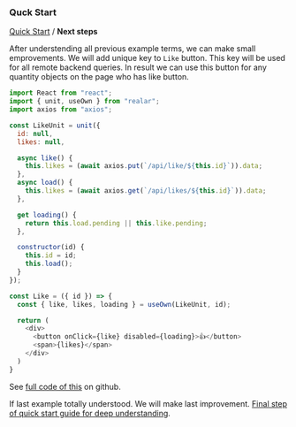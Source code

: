 ### Quck Start

[Quick Start](./quick-start.md) / **Next steps**

After understending all previous example terms, we can make small emprovements. We will add unique key to `Like` button. This key will be used for all remote backend queries. In result we can use this button for any quantity objects on the page who has like button.

```javascript
import React from "react";
import { unit, useOwn } from "realar";
import axios from "axios";

const LikeUnit = unit({
  id: null,
  likes: null,

  async like() {
    this.likes = (await axios.put(`/api/like/${this.id}`)).data;
  },
  async load() {
    this.likes = (await axios.get(`/api/likes/${this.id}`)).data;
  },

  get loading() {
    return this.load.pending || this.like.pending;
  },

  constructor(id) {
    this.id = id;
    this.load();
  }
});

const Like = ({ id }) => {
  const { like, likes, loading } = useOwn(LikeUnit, id);

  return (
    <div>
      <button onClick={like} disabled={loading}>👍</button>
      <span>{likes}</span>
    </div>
  )
}
```
See [full code of this](https://github.com/realar-project/realar-quick-start-like-example-2) on github.

If last example totally understood. We will make last improvement. [Final step of quick start guide for deep understanding](./quick-start-final.md).












